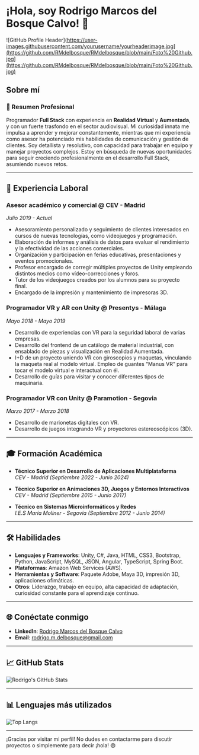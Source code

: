 # ¡Hola, soy Rodrigo Marcos del Bosque Calvo! 👋

![GitHub Profile Header](https://user-images.githubusercontent.com/yourusername/yourheaderimage.jpg](https://github.com/RMdelbosque/RMdelbosque/blob/main/Foto%20Github.jpg](https://github.com/RMdelbosque/RMdelbosque/blob/main/Foto%20Github.jpg)

## Sobre mí

### 🎯 Resumen Profesional
Programador **Full Stack** con experiencia en **Realidad Virtual** y **Aumentada**, y con un fuerte trasfondo en el sector audiovisual. Mi curiosidad innata me impulsa a aprender y mejorar constantemente, mientras que mi experiencia como asesor ha potenciado mis habilidades de comunicación y gestión de clientes. Soy detallista y resolutivo, con capacidad para trabajar en equipo y manejar proyectos complejos. Estoy en búsqueda de nuevas oportunidades para seguir creciendo profesionalmente en el desarrollo Full Stack, asumiendo nuevos retos.

---

## 💼 Experiencia Laboral

### Asesor académico y comercial @ CEV - Madrid 
*Julio 2019 - Actual*

- Asesoramiento personalizado y seguimiento de clientes interesados en cursos de nuevas tecnologías, como videojuegos y programación.
- Elaboración de informes y análisis de datos para evaluar el rendimiento y la efectividad de las acciones comerciales.
- Organización y participación en ferias educativas, presentaciones y eventos promocionales.
- Profesor encargado de corregir múltiples proyectos de Unity empleando distintos medios como vídeo-correcciones y foros.
- Tutor de los videojuegos creados por los alumnos para su proyecto final.
- Encargado de la impresión y mantenimiento de impresoras 3D.

### Programador VR y AR con Unity @ Presentys - Málaga 
*Mayo 2018 - Mayo 2019*

- Desarrollo de experiencias con VR para la seguridad laboral de varias empresas.
- Desarrollo del frontend de un catálogo de material industrial, con ensablado de piezas y visualización en Realidad Aumentada.
- I+D de un proyecto uniendo VR con giroscopios y maquetas, vinculando la maqueta real al modelo virtual. Empleo de guantes “Manus VR” para tocar el modelo virtual e interactual con él.
- Desarrollo de guías para visitar y conocer diferentes tipos de maquinaria.

### Programador VR con Unity @ Paramotion - Segovia 
*Marzo 2017 - Marzo 2018*

- Desarrollo de marionetas digitales con VR.
- Desarrollo de juegos integrando VR y proyectores estereoscópicos (3D).

---

## 🎓 Formación Académica

- **Técnico Superior en Desarrollo de Aplicaciones Multiplataforma**  
  *CEV - Madrid (Septiembre 2022 - Junio 2024)*

- **Técnico Superior en Animaciones 3D, Juegos y Entornos Interactivos**  
  *CEV - Madrid (Septiembre 2015 - Junio 2017)*

- **Técnico en Sistemas Microinformáticos y Redes**  
  *I.E.S María Moliner - Segovia (Septiembre 2012 - Junio 2014)*

---

## 🛠️ Habilidades

- **Lenguajes y Frameworks**: Unity, C#, Java, HTML, CSS3, Bootstrap, Python, JavaScript, MySQL, JSON, Angular, TypeScript, Spring Boot.
- **Plataformas**: Amazon Web Services (AWS).
- **Herramientas y Software**: Paquete Adobe, Maya 3D, impresión 3D, aplicaciones ofimáticas.
- **Otros**: Liderazgo, trabajo en equipo, alta capacidad de adaptación, curiosidad constante para el aprendizaje continuo.

---

## 🌐 Conéctate conmigo

- **LinkedIn**: [Rodrigo Marcos del Bosque Calvo](https://www.linkedin.com/in/rodrigo-marcos-del-bosque-calvo-b82565120/)
- **Email**: rodrigo.m.delbosque@gmail.com

---

## 📈 GitHub Stats

![Rodrigo's GitHub Stats](https://github-readme-stats.vercel.app/api?username=RMdelbosque&show_icons=true&theme=radical)

---

## 📊 Lenguajes más utilizados

![Top Langs](https://github-readme-stats.vercel.app/api/top-langs/?username=RMdelbosque&layout=compact&theme=radical)

---

¡Gracias por visitar mi perfil! No dudes en contactarme para discutir proyectos o simplemente para decir ¡hola! 😄

